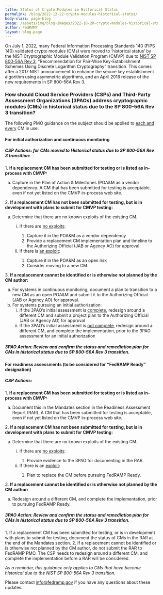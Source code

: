 ```yaml
---
title: Status of Crypto Modules in Historical Status
permalink: /blog/2022-12-22-crypto-modules-historical-status/
body-class: page-blog
image: /assets/img/blog-images/2022-10-20-crypto-modules-historical-status.png
author: FedRAMP
layout: blog-page
---
```

On July 1, 2022, many Federal Information Processing Standards 140 (FIPS 140) validated crypto modules (CMs) were moved to ‘historical status’ by the NIST Cryptographic Module Validation Program (CMVP) due to <a href="https://nvlpubs.nist.gov/nistpubs/SpecialPublications/nist.sp.800-56Ar3.pdf" target="_blank" rel="noopener noreferrer">NIST SP 800-56A Rev 3</a>, “Recommendation for Pair-Wise Key-Establishment Schemes Using Discrete Logarithm Cryptography” transition. This comes after a 2017 NIST announcement to enhance the secure key establishment algorithm using asymmetric algorithms, and an April 2018 release of the new requirements in SP 800-56A Rev 3.

<h3>How should Cloud Service Providers (CSPs) and Third-Party Assessment Organizations (3PAOs) address cryptographic modules (CMs) in historical status due to the SP 800-56A Rev 3 transition?</h3>

The following PMO guidance on the subject should be applied to <u>each and every</u> CM in use:
<h4>For initial authorization and continuous monitoring</h4> 
<h5>CSP Actions: for CMs moved to Historical status due to SP 800-56A Rev 3 transition:</h5>
1. <b>If a replacement CM has been submitted for testing or is listed as in-process with CMVP:</b> 
<ol type="a">
  <li>Capture in the Plan of Action & Milestones (POA&M as a vendor dependency. A CM that has been submitted for testing is acceptable, even if not yet listed on the CMVP in-process web site.</li>
</ol>          
2. <b>If a replacement CM has not been submitted for testing, but is in development with plans to submit for CMVP testing:</b>
<ol type="a">
  <li>Determine that there are no known exploits of the existing CM.</li>
    <ol type="i">
      <li>If there are <u>no exploits</u>:</li>
    		<ol type="1">
            <li>Capture it in the POA&M as a vendor dependency</li>
            <li>Provide a replacement CM implementation plan and timeline to the Authorizing Official (JAB or Agency AO) for approval.</li>
            </ol>
      <li>If there is <u>an exploit</u>:</li>
    		<ol type="1">
            <li>Capture it in the POA&M as an open risk</li>
            <li>Consider moving to a new CM.</li>
            </ol>
      </li>
    </ol> 
</ol>            
3. <b>If a replacement cannot be identified or is otherwise not planned by the CM author:</b>
<ol type="a">
  <li>For systems in continuous monitoring, document a plan to transition to a new CM as an open POA&M and submit it to the Authorizing Official (JAB or Agency AO) for approval.</li>
  <li>For systems pursuing an initial authorization:
    <ol type="i">
      <li>If the 3PAO’s initial assessment is <u>complete</u>, redesign around a different CM and submit a project plan to the Authorizing Official (JAB or Agency AO) for approval</li>  
      <li>If the 3PAO’s initial assessment is <u>not complete</u>, redesign around a different CM, and complete the implementation, prior to the 3PAO assessment for an initial authorization</li>
    </ol>      
  </li>  
</ol> 

<h5>3PAO Action: Review and confirm the status and remediation plan for CMs in historical status due to SP 800-56A Rev 3 transition.</h5>
<h4>For readiness assessments (to be considered for “FedRAMP Ready” designation)</h4> 
<h5>CSP Actions:</h5>
1. <b>If a replacement CM has been submitted for testing or is listed as in-process with CMVP:</b>
<ol type="a">
  <li>Document this in the Mandates section in the Readiness Assessment Report (RAR). A CM that has been submitted for testing is acceptable, even if not yet listed on the CMVP in-process web site.</li>
</ol>     
2. <b>If a replacement CM has not been submitted for testing, but is in development with plans to submit for CMVP testing:</b>
<ol type="a">
  <li>Determine that there are no known exploits of the existing CM.</li>
    <ol type="i">
      <li>If there are <u>no exploits</u>:</li>
    		<ol type="1"> 
            <li>Provide evidence to the 3PAO for documenting in the RAR.</li>
    		</ol>
      <li>If there is an <u>exploit</u>:</li>
    		<ol type="1"> 
            <li>Plan to replace the CM before pursuing FedRAMP Ready.</li>
    		</ol>      
    </ol>
</ol>              
3. <b>If a replacement cannot be identified or is otherwise not planned by the CM author:</b>
<ol type="a">
  <li>Redesign around a different CM, and complete the implementation, prior to pursuing FedRAMP Ready.</li>
</ol>
        
<h5>3PAO Action: Review and confirm the status and remediation plan for CMs in historical status due to SP 800-56A Rev 3 transition.</h5>
1. If a replacement CM has been submitted for testing, or is in development with plans to submit for testing, document the status of CMs in the RAR at the end of the Mandates section.
2. If a replacement cannot be identified or is otherwise not planned by the CM author, do not submit the RAR to FedRAMP PMO. The CSP needs to redesign around a different CM, and complete the implementation before a RAR will be considered.

*As a reminder, this guidance only applies to CMs that have become historical due to the NIST SP 800-56A Rev 3 transition.*

Please contact <a href="mailto:info@fedramp.gov">info@fedramp.gov</a> if you have any questions about these updates.
